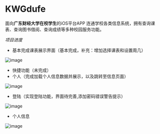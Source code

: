 # KWGdufe
面向**广东财经大学在校学生**的iOS平台APP
连通学校各类信息系统，拥有查询课表、查询图书借阅、查询成绩等多种校园服务功能。

*项目进度*

* 基本完成课表展示界面（基本完成，补充：增加选择课表和设置周几）


![image](https://github.com/KorwinBanana/KWGdufe/blob/master/READMEImage/%E8%AF%BE%E8%A1%A8%E7%95%8C%E9%9D%A2.png)

* 快捷功能（未完成）
* 个人（完成加载个人信息数据并展示，以及跳转至信息页面）

![image](https://github.com/KorwinBanana/KWGdufe/blob/master/READMEImage/%E6%88%91%E7%9A%84%E7%95%8C%E9%9D%A2.png)

* 登陆（实现登陆功能，界面待完善,添加密码错误警告提示）

![image](https://github.com/KorwinBanana/KWGdufe/blob/master/READMEImage/%E7%99%BB%E9%99%86%E7%95%8C%E9%9D%A2%EF%BC%88%E7%AE%80%E5%8D%95%EF%BC%89.png)


* 个人信息

![image](https://github.com/KorwinBanana/KWGdufe/blob/master/READMEImage/%E5%B1%8F%E5%B9%95%E5%BF%AB%E7%85%A7%202017-10-16%20%E4%B8%8B%E5%8D%8811.35.46.png)




